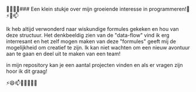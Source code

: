 🤔👯🌱🔭### Een klein stukje over mijn groeiende interesse in programmeren!👋⚡😄📫

Ik heb altijd verwonderd naar wiskundige formules gekeken en hou van deze structuur. 
Het denkbeeldig zien van de "data-flow" vind ik erg interresant en het zelf mogen maken van deze "formules" geeft mij de mogelijkheid om creatief te zijn.
Ik kan niet wachten om een nieuw avontuur aan te gaan en deel uit te maken van een team!

in mijn repository kan je een aantal projecten vinden en als er vragen zijn hoor ik dit graag! 

⚡😄📫💬🤔👯🌱🔭
